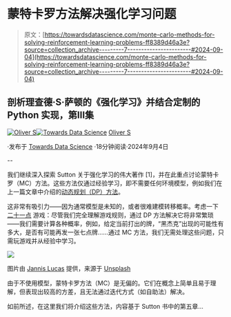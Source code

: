 # 蒙特卡罗方法解决强化学习问题

> 原文：[https://towardsdatascience.com/monte-carlo-methods-for-solving-reinforcement-learning-problems-ff8389d46a3e?source=collection_archive---------7-----------------------#2024-09-04](https://towardsdatascience.com/monte-carlo-methods-for-solving-reinforcement-learning-problems-ff8389d46a3e?source=collection_archive---------7-----------------------#2024-09-04)

## 剖析理查德·S·萨顿的《强化学习》并结合定制的 Python 实现，第III集

[](https://medium.com/@hrmnmichaels?source=post_page---byline--ff8389d46a3e--------------------------------)[![Oliver S](../Images/b5ee0fa2d5fb115f62e2e9dfcb92afdd.png)](https://medium.com/@hrmnmichaels?source=post_page---byline--ff8389d46a3e--------------------------------)[](https://towardsdatascience.com/?source=post_page---byline--ff8389d46a3e--------------------------------)[![Towards Data Science](../Images/a6ff2676ffcc0c7aad8aaf1d79379785.png)](https://towardsdatascience.com/?source=post_page---byline--ff8389d46a3e--------------------------------) [Oliver S](https://medium.com/@hrmnmichaels?source=post_page---byline--ff8389d46a3e--------------------------------)

·发布于 [Towards Data Science](https://towardsdatascience.com/?source=post_page---byline--ff8389d46a3e--------------------------------) ·18分钟阅读·2024年9月4日

--

我们继续深入探索 Sutton 关于强化学习的伟大著作 [1]，并在此重点讨论蒙特卡罗（MC）方法。这些方法仅通过经验学习，即不需要任何环境模型，例如我们在上一篇文章中介绍的[动态规划（DP）方法](/introducing-markov-decision-processes-setting-up-gymnasium-environments-and-solving-them-via-e806c36dc04f)。

这非常有吸引力——因为通常模型是未知的，或者很难建模转移概率。考虑一下 [二十一点](https://en.wikipedia.org/wiki/Blackjack) 游戏：尽管我们完全理解游戏规则，通过 DP 方法解决它将非常繁琐——我们需要计算各种概率，例如，给定当前打出的牌，“黑杰克”出现的可能性有多大，是否有可能再发一张七点牌……通过 MC 方法，我们无需处理这些问题，只需玩游戏并从经验中学习。

![](../Images/08c697f6fd32b28f30fd93d741dfe436.png)

图片由 [Jannis Lucas](https://unsplash.com/@jannis_lucas?utm_content=creditCopyText&utm_medium=referral&utm_source=unsplash) 提供，来源于 [Unsplash](https://unsplash.com/photos/white-building-facade-Y4L7b_ilnEc?utm_content=creditCopyText&utm_medium=referral&utm_source=unsplash)

由于不使用模型，蒙特卡罗方法（MC）是无偏的。它们在概念上简单且易于理解，但表现出较高的方差，且无法通过迭代方式（如自助法）解决。

如前所述，在这里我们将介绍这些方法，内容基于 Sutton 书中的第五章…
